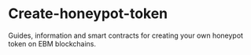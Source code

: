 # Create-honeypot-token
Guides, information and smart contracts for creating your own honeypot token on EBM blockchains.
